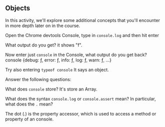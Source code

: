 ## Objects

In this activity, we'll explore some additional concepts that you'll encounter in more depth later on in the course.

Open the Chrome devtools Console, type in `console.log` and then hit enter

What output do you get?
it shows "f".

Now enter just `console` in the Console, what output do you get back?
console {debug: ƒ, error: ƒ, info: ƒ, log: ƒ, warn: ƒ, …}

Try also entering `typeof console`
It says an object.


Answer the following questions:

What does `console` store? It's store an Array.

What does the syntax `console.log` or `console.assert` mean? In particular, what does the `.` mean?

The dot (.) is the property accessor, which is used to access a method or property of an console.